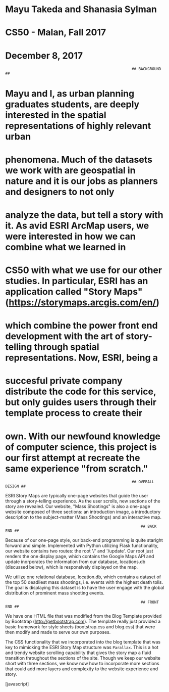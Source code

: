 # Mayu Takeda and Shanasia Sylman
# CS50 - Malan,  Fall 2017
# December 8, 2017

                                                            ## BACKGROUND ##

# Mayu and I, as urban planning graduates students, are deeply interested in the spatial representations of highly relevant urban 
# phenomena. Much of the datasets we work with are geospatial in nature and it is our jobs as planners and designers to not only
# analyze the data, but tell a story with it. As avid ESRI ArcMap users, we were interested in how we can combine what we learned in
# CS50 with what we use for our other studies. In particular, ESRI has an application called "Story Maps" (https://storymaps.arcgis.com/en/)
# which combine the power front end development with the art of story-telling through spatial representations. Now, ESRI, being a 
# succesful private company distribute the code for this service, but only guides users through their template process to create their
# own. With our newfound knowledge of computer science, this project is our first attempt at recreate the same experience "from scratch."

                                                            ## OVERALL DESIGN ##
ESRI Story Maps are typically one-page websites that guide the user through a story-telling experience. As the user scrolls, new 
sections of the story are revealed. Our website, "Mass Shootings" is also a one-page website composed of three sections: an 
introduction image, a introductory description to the subject-matter (Mass Shootings) and an interactive map. 

                                                                ## BACK END ##
Because of our one-page style, our back-end programming is quite staright forward and simple. Implemented with Python utilizing Flask 
functionality, our website contains two routes: the root '/' and '/update'. Our root just renders the one display page, which contains 
the Google Maps API and update inorporates the information from our database, locations.db (discussed below), which is responsively 
displayed on the map.

We utilize one relational database, location.db, which contains a dataset of the top 50 deadliest mass shootings, i.e. events with the 
highest death tolls. The goal is displaying this dataset is to have the user engage with the global distribution of prominent mass 
shooting events.

                                                                ## FRONT END ##
We have one HTML file that was modified from the Blog Template provided by Bootstrap (http://getbootstrap.com). The template really 
just provided a basic framework for style sheets (bootstrap.css and blog.css) that were then modify and made to serve our own purposes. 

The CSS functionality that we incorporated into the blog template that was key to mimicking the ESRI Story Map structure was `Parallax`.
This is a hot and trendy website scrolling capability that gives the story map a fluid transition throughout the sections of the site.
Though we keep our website short with three sections, we know now how to incorporate more sections that could add more layers and complexity
to the website experience and story.

[javascript]